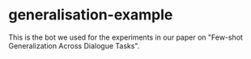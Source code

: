 # generalisation-example
This is the bot we used for the experiments in our paper on "Few-shot
Generalization Across Dialogue Tasks".
